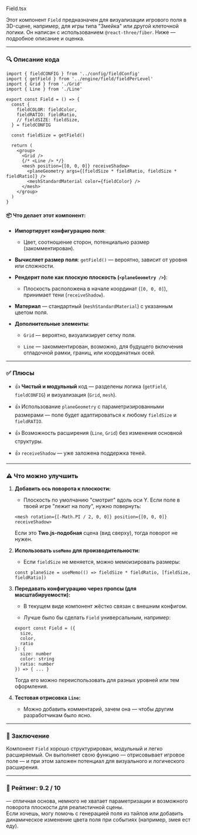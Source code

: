 Field.tsx

Этот компонент `Field` предназначен для визуализации игрового поля в 3D-сцене, например, для игры типа "Змейка" или другой клеточной логики. Он написан с использованием `@react-three/fiber`. Ниже — подробное описание и оценка.

---

### 🔍 **Описание кода**

```tsx
import { fieldCONFIG } from '../config/fieldConfig'
import { getField } from '../engine/field/fieldPerLevel'
import { Grid } from './Grid'
import { Line } from './Line'

export const Field = () => {
  const {
    fieldCOLOR: fieldColor,
    fieldRATIO: fieldRatio,
    // fieldSIZE: fieldSize,
  } = fieldCONFIG

  const fieldSize = getField()

  return (
    <group>
      <Grid />
      {/* <Line /> */}
      <mesh position={[0, 0, 0]} receiveShadow>
        <planeGeometry args={[fieldSize * fieldRatio, fieldSize * fieldRatio]} />
        <meshStandardMaterial color={fieldColor} />
      </mesh>
    </group>
  )
}
```

#### 📦 Что делает этот компонент:

- **Импортирует конфигурацию поля**:
    
    - Цвет, соотношение сторон, потенциально размер (закомментирован).
        
- **Вычисляет размер поля**: `getField()` — вероятно, зависит от уровня или сложности.
    
- **Рендерит поле как плоскую плоскость (`<planeGeometry />`)**:
    
    - Плоскость расположена в начале координат (`[0, 0, 0]`), принимает тени (`receiveShadow`).
        
- **Материал** — стандартный (`meshStandardMaterial`) с указанным цветом поля.
    
- **Дополнительные элементы**:
    
    - `Grid` — вероятно, визуализирует сетку поля.
        
    - `Line` — закомментирован, возможно, для будущего включения отладочной рамки, границ, или координатных осей.
        

---

### ✅ **Плюсы**

- 👍 **Чистый и модульный** код — разделены логика (`getField`, `fieldCONFIG`) и визуализация (`Grid`, `mesh`).
    
- 👍 Использование `planeGeometry` с параметризированными размерами — поле будет адаптироваться к любому `fieldSize` и `fieldRATIO`.
    
- 👍 Возможность расширения (`Line`, `Grid`) без изменения основной структуры.
    
- 👍 `receiveShadow` — уже заложена поддержка теней.
    

---

### ⚠️ **Что можно улучшить**

1. **Добавить ось поворота к плоскости:**
    
    - Плоскость по умолчанию "смотрит" вдоль оси Y. Если поле в твоей игре "лежит на полу", нужно повернуть:
        
    
    ```tsx
    <mesh rotation={[-Math.PI / 2, 0, 0]} position={[0, 0, 0]} receiveShadow>
    ```
    
    Если это **Two.js-подобная** сцена (вид сверху), тогда поворот не нужен.
    
2. **Использовать `useMemo` для производительности:**
    
    - Если `fieldSize` не меняется, можно мемоизировать размеры:
        
    
    ```tsx
    const planeSize = useMemo(() => fieldSize * fieldRatio, [fieldSize, fieldRatio])
    ```
    
3. **Передавать конфигурацию через пропсы (для масштабируемости):**
    
    - В текущем виде компонент жёстко связан с внешним конфигом.
        
    - Лучше было бы сделать `Field` универсальным, например:
        
    
    ```tsx
    export const Field = ({
      size,
      color,
      ratio
    }: {
      size: number
      color: string
      ratio: number
    }) => { ... }
    ```
    
    Тогда его можно переиспользовать для разных уровней или тем оформления.
    
4. **Тестовая отрисовка `Line`:**
    
    - Можно добавить комментарий, зачем она — чтобы другим разработчикам было ясно.
        

---

### 🧠 **Заключение**

Компонент `Field` хорошо структурирован, модульный и легко расширяемый. Он выполняет свою функцию — отрисовывает игровое поле — и при этом заложен потенциал для визуального и логического расширения.

---

### 🔧 **Рейтинг: 9.2 / 10**

— отличная основа, немного не хватает параметризации и возможного поворота плоскости для реалистичной сцены.  
Если хочешь, могу помочь с генерацией поля из тайлов или добавить динамическое изменение цвета поля при событиях (например, змея ест еду).
